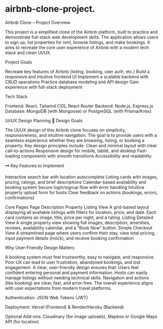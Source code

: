 # airbnb-clone-project.
Airbnb Clone – Project Overview

This project is a simplified clone of the Airbnb platform, built to practice and demonstrate full-stack web development skills. The application allows users to sign up, list properties for rent, browse listings, and make bookings. It aims to recreate the core user experience of Airbnb with a modern tech stack and clean UI/UX.

Project Goals

Recreate key features of Airbnb (listing, booking, user auth, etc.)
Build a responsive and intuitive frontend UI
Implement a scalable backend with CRUD operations
Practice database modeling and API design
Gain experience with full-stack deployment

Tech Stack

Frontend: React, Tailwind CSS, React Router
Backend: Node.js, Express.js
Database: MongoDB (with Mongoose) or PostgreSQL (with Prisma/Knex)

UI/UX Design Planning
🧭 Design Goals

The UI/UX design of this Airbnb clone focuses on simplicity, responsiveness, and intuitive navigation. The goal is to provide users with a seamless experience whether they are browsing, listing, or booking a property. Key design principles include:
Clean and minimal layout with clear call-to-actions
Responsive design for mobile, tablet, and desktop
Fast-loading components with smooth transitions
Accessibility and readability

🗝 Key Features to Implement

Interactive search bar with location autocomplete
Listing cards with images, pricing, ratings, and brief descriptions
Calendar-based availability and booking system
Secure login/signup flow with error handling
Intuitive property upload form for hosts
Clear feedback on actions (bookings, errors, confirmations)

Core Pages
Page	Description
Property Listing View	A grid-based layout displaying all available listings with filters for location, price, and date. Each card contains an image, title, price per night, and a rating.
Listing Detailed View	A single property view showing full images, description, amenities, reviews, availability calendar, and a “Book Now” button.
Simple Checkout View	A streamlined page where users confirm their stay, view total pricing, input payment details (mock), and receive booking confirmation.

Why User-Friendly Design Matters

A booking system must feel trustworthy, easy to navigate, and responsive. Poor UX can lead to user frustration, abandoned bookings, and lost engagement. A clear, user-friendly design ensures that:
Users feel confident entering personal and payment information.
Hosts can easily manage listings without needing technical skills.
Navigation and actions (like booking) are clear, fast, and error-free.
The overall experience aligns with user expectations from modern travel platforms.

Authentication: JSON Web Tokens (JWT)

Deployment: Vercel (Frontend) & Render/Heroku (Backend)

Optional Add-ons: Cloudinary (for image uploads), Mapbox or Google Maps API (for location)
